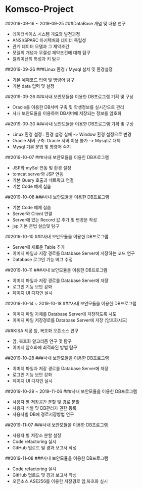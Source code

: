 # Komsco-Project
##2019-09-16 ~ 2019-09-25
###DataBase 개념 및 내용 연구 
- 데이터베이스 시스템 개요와 발전과정
- ANSI/SPARC 아키텍처와 데이터 독립성
- 관계 데이터 모델과 그 제약조건
- 모델의 개념과 무결성 제약조건에 대해 탐구
- 렐리이션의 특성과 키 탐구

##2019-09-26
###Linux 환경 / Mysql 설치 및 환경설정
- 기본 예제코드 입력 및 명령어 탐구
- 기본 data 입력 및 설정

##2019-09-26
###사내 보안모듈을 이용한 DB프로그램 기획 및 구상
- Oracle를 이용한 DB서버 구축 및 학생정보를 실시간으로 관리 
- 사내 보안모듈을 이용하여 DB서버에 저장되는 정보를 암호화

##2019-09-30
###사내 보안모듈을 이용한 DB프로그램 기획 및 구상
- Linux 환경 설정 : 환경 설정 실패 -> Window 환경 설정으로 변경
- Oracle 서버 구축: Oracle 서버 이용 불가 -> Mysql로 대체
- Mysql 기본 문법 및 명령어 숙지

##2019-10-07
###사내 보안모듈을 이용한 DB프로그램
- JSP와 mySql 연동 및 환경 설정
- tomcat server와 JSP 연동 
- 기본 Query 호출과 네트워크 연결
- 기본 Code 예제 실습

##2019-10-08
###사내 보안모듈을 이용한 DB프로그램
- 기본 Code 예제 실습
- Server와 Client 연결
- Server에 있는 Record 값 추가 및 변경문 작성 
- jsp 기본 문법 실습및 탐구

##2019-10-10
###사내 보안모듈을 이용한 DB프로그램
- Server에 새로운 Table 추가
- 이미지 파일과 저장 경로를 Database Server에 저장하는 코드 연구
- Database 로그인 기능 버그 수정

##2019-10-11
###사내 보안모듈을 이용한 DB프로그램
- 이미지 파일과 저장 경로를 Database Server에 저장
- 로그인 기능 보안 강화
- 페이지 UI 디자인 실시

##2019-10-14 ~ 2019-10-18
###사내 보안모듈을 이용한 DB프로그램
- 이미지 파일 자체를 Database Server에 저장하도록 시도
- 이미지 파일 저장경로를 Database Server에 저장 (암호화시도) 

###KISA 제공 암, 복호화 오픈소스 연구
- 암, 복호화 알고리즘 연구 및 탐구
- 이미지 암호화에 최적화된 방법 탐구

##2019-10-28
###사내 보안모듈을 이용한 DB프로그램
- 이미지 파일과 저장 경로를 Database Server에 저장
- 로그인 기능 보안 강화
- 페이지 UI 디자인 실시

##2019-10-29 ~ 2019-11-06
###사내 보안모듈을 이용한 DB프로그램
- 사용자 별 저장공간 분할 및 경로 분할
- 사용자 식별 및 DB관리자 권한 등록
- 사용자별 DB에 경로저장방법 연구

##2019-11-07
###사내 보안모듈을 이용한 DB프로그램
- 사용자 별 저장소 분할 설정 
- Code refactoring 실시 
- GitHub 업로드 및 경과 보고서 작성

##2019-11-08
###사내 보안모듈을 이용한 DB프로그램 
- Code refactoring 실시 
- GitHub 업로드 및 경과 보고서 작성
- 오픈소스 ASE256를 이용한 저장경로 암,복호화 실시 
